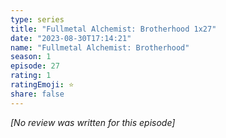 ```yaml
---
type: series
title: "Fullmetal Alchemist: Brotherhood 1x27"
date: "2023-08-30T17:14:21"
name: "Fullmetal Alchemist: Brotherhood"
season: 1
episode: 27
rating: 1
ratingEmoji: ⭐️
share: false
---
```


*[No review was written for this episode]*
